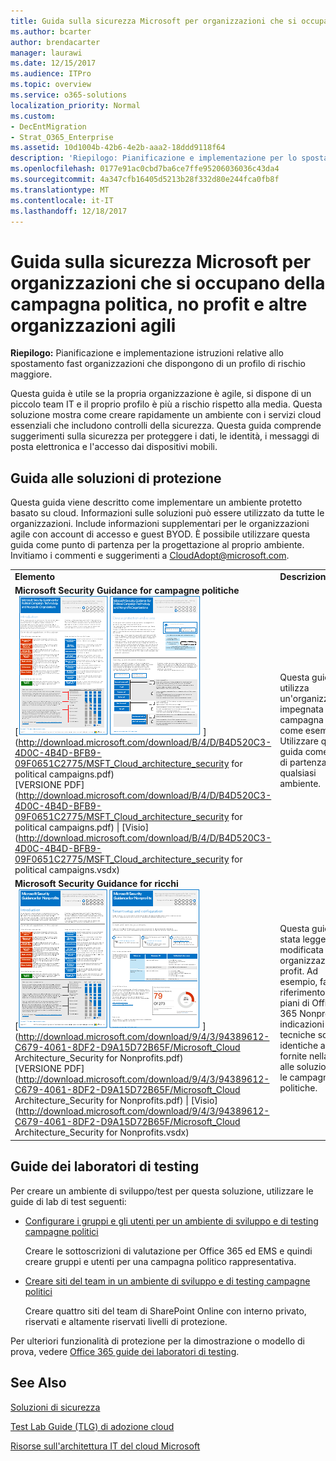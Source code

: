 ```yaml
---
title: Guida sulla sicurezza Microsoft per organizzazioni che si occupano della campagna politica, no profit e altre organizzazioni agili
ms.author: bcarter
author: brendacarter
manager: laurawi
ms.date: 12/15/2017
ms.audience: ITPro
ms.topic: overview
ms.service: o365-solutions
localization_priority: Normal
ms.custom:
- DecEntMigration
- Strat_O365_Enterprise
ms.assetid: 10d1004b-42b6-4e2b-aaa2-18ddd9118f64
description: 'Riepilogo: Pianificazione e implementazione per lo spostamento di fast organizzazioni che dispongono di un profilo di rischio maggiore.'
ms.openlocfilehash: 0177e91ac0cbd7ba6ce7ffe95206036036c43da4
ms.sourcegitcommit: 4a347cfb16405d5213b28f332d80e244fca0fb8f
ms.translationtype: MT
ms.contentlocale: it-IT
ms.lasthandoff: 12/18/2017
---
```

# <a name="microsoft-security-guidance-for-political-campaigns-nonprofits-and-other-agile-organizations"></a>Guida sulla sicurezza Microsoft per organizzazioni che si occupano della campagna politica, no profit e altre organizzazioni agili

 **Riepilogo:** Pianificazione e implementazione istruzioni relative allo spostamento fast organizzazioni che dispongono di un profilo di rischio maggiore.
  
Questa guida è utile se la propria organizzazione è agile, si dispone di un piccolo team IT e il proprio profilo è più a rischio rispetto alla media. Questa soluzione mostra come creare rapidamente un ambiente con i servizi cloud essenziali che includono controlli della sicurezza. Questa guida comprende suggerimenti sulla sicurezza per proteggere i dati, le identità, i messaggi di posta elettronica e l'accesso dai dispositivi mobili.
  
## <a name="security-solution-guidance"></a>Guida alle soluzioni di protezione

Questa guida viene descritto come implementare un ambiente protetto basato su cloud. Informazioni sulle soluzioni può essere utilizzato da tutte le organizzazioni. Include informazioni supplementari per le organizzazioni agile con account di accesso e guest BYOD. È possibile utilizzare questa guida come punto di partenza per la progettazione al proprio ambiente. Invitiamo i commenti e suggerimenti a [CloudAdopt@microsoft.com](mailto:CloudAdopt@microsoft.com). 
  
|||
|:-----|:-----|
|**Elemento** <br/> |**Descrizione** <br/> |
|**Microsoft Security Guidance for campagne politiche** <br/> [![Martello generale per set di formattazione rapida poster.](images/d370ce28-ca40-4930-9a2c-907312aa06c8.png)          ](http://download.microsoft.com/download/B/4/D/B4D520C3-4D0C-4B4D-BFB9-09F0651C2775/MSFT_Cloud_architecture_security for political campaigns.pdf) <br/> [VERSIONE PDF](http://download.microsoft.com/download/B/4/D/B4D520C3-4D0C-4B4D-BFB9-09F0651C2775/MSFT_Cloud_architecture_security for political campaigns.pdf)  \| [Visio](http://download.microsoft.com/download/B/4/D/B4D520C3-4D0C-4B4D-BFB9-09F0651C2775/MSFT_Cloud_architecture_security for political campaigns.vsdx) <br/> |Questa guida utilizza un'organizzazione impegnata nella campagna politica come esempio. Utilizzare questa guida come punto di partenza per qualsiasi ambiente.   <br/> |
|**Microsoft Security Guidance for ricchi** <br/> [![Immagine di anteprima per file scaricabili](images/e4784889-1c69-4067-9a8f-31d31d1eceea.png)          ](http://download.microsoft.com/download/9/4/3/94389612-C679-4061-8DF2-D9A15D72B65F/Microsoft_Cloud Architecture_Security for Nonprofits.pdf) <br/> [VERSIONE PDF](http://download.microsoft.com/download/9/4/3/94389612-C679-4061-8DF2-D9A15D72B65F/Microsoft_Cloud Architecture_Security for Nonprofits.pdf)  \| [Visio](http://download.microsoft.com/download/9/4/3/94389612-C679-4061-8DF2-D9A15D72B65F/Microsoft_Cloud Architecture_Security for Nonprofits.vsdx) <br/> |Questa guida è stata leggermente modificata per le organizzazioni no profit. Ad esempio, fa riferimento ai piani di Office 365 Nonprofit. Le indicazioni tecniche sono identiche a quelle fornite nella guida alle soluzioni per le campagne politiche.  <br/> |
   
## <a name="test-lab-guides"></a>Guide dei laboratori di testing

Per creare un ambiente di sviluppo/test per questa soluzione, utilizzare le guide di lab di test seguenti:   
  
- [Configurare i gruppi e gli utenti per un ambiente di sviluppo e di testing campagne politici](configure-groups-and-users-for-a-political-campaign-dev-test-environment.md)
    
     Creare le sottoscrizioni di valutazione per Office 365 ed EMS e quindi creare gruppi e utenti per una campagna politico rappresentativa.
    
- [Creare siti del team in un ambiente di sviluppo e di testing campagne politici](create-team-sites-in-a-political-campaign-dev-test-environment.md)
    
    Creare quattro siti del team di SharePoint Online con interno privato, riservati e altamente riservati livelli di protezione.
    
Per ulteriori funzionalità di protezione per la dimostrazione o modello di prova, vedere [Office 365 guide dei laboratori di testing](http://aka.ms/o365tlgs).
  
## <a name="see-also"></a>See Also

[Soluzioni di sicurezza](security-solutions.md)
  
[Test Lab Guide (TLG) di adozione cloud](cloud-adoption-test-lab-guides-tlgs.md)
  
[Risorse sull'architettura IT del cloud Microsoft](microsoft-cloud-it-architecture-resources.md)



